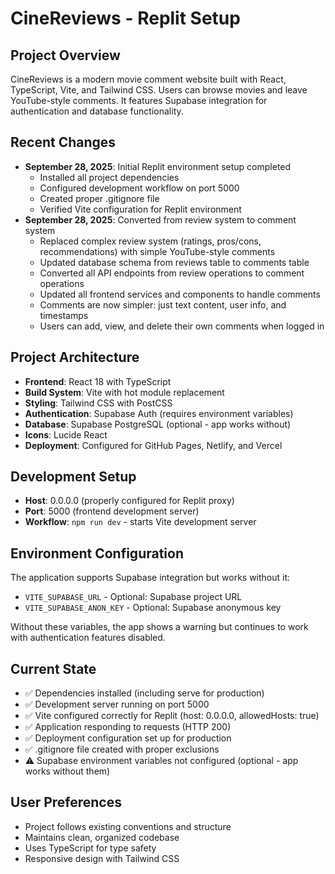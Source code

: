 # CineReviews - Replit Setup

## Project Overview
CineReviews is a modern movie comment website built with React, TypeScript, Vite, and Tailwind CSS. Users can browse movies and leave YouTube-style comments. It features Supabase integration for authentication and database functionality.

## Recent Changes
- **September 28, 2025**: Initial Replit environment setup completed
  - Installed all project dependencies
  - Configured development workflow on port 5000
  - Created proper .gitignore file
  - Verified Vite configuration for Replit environment
- **September 28, 2025**: Converted from review system to comment system
  - Replaced complex review system (ratings, pros/cons, recommendations) with simple YouTube-style comments
  - Updated database schema from reviews table to comments table
  - Converted all API endpoints from review operations to comment operations
  - Updated all frontend services and components to handle comments
  - Comments are now simpler: just text content, user info, and timestamps
  - Users can add, view, and delete their own comments when logged in

## Project Architecture
- **Frontend**: React 18 with TypeScript
- **Build System**: Vite with hot module replacement
- **Styling**: Tailwind CSS with PostCSS
- **Authentication**: Supabase Auth (requires environment variables)
- **Database**: Supabase PostgreSQL (optional - app works without)
- **Icons**: Lucide React
- **Deployment**: Configured for GitHub Pages, Netlify, and Vercel

## Development Setup
- **Host**: 0.0.0.0 (properly configured for Replit proxy)
- **Port**: 5000 (frontend development server)
- **Workflow**: `npm run dev` - starts Vite development server

## Environment Configuration
The application supports Supabase integration but works without it:
- `VITE_SUPABASE_URL` - Optional: Supabase project URL
- `VITE_SUPABASE_ANON_KEY` - Optional: Supabase anonymous key

Without these variables, the app shows a warning but continues to work with authentication features disabled.

## Current State
- ✅ Dependencies installed (including serve for production)
- ✅ Development server running on port 5000
- ✅ Vite configured correctly for Replit (host: 0.0.0.0, allowedHosts: true)
- ✅ Application responding to requests (HTTP 200)
- ✅ Deployment configuration set up for production
- ✅ .gitignore file created with proper exclusions
- ⚠️ Supabase environment variables not configured (optional - app works without them)

## User Preferences
- Project follows existing conventions and structure
- Maintains clean, organized codebase
- Uses TypeScript for type safety
- Responsive design with Tailwind CSS